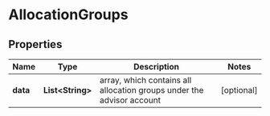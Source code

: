 

# AllocationGroups


## Properties

| Name | Type | Description | Notes |
|------------ | ------------- | ------------- | -------------|
|**data** | **List&lt;String&gt;** | array, which contains all allocation groups under the advisor account |  [optional] |



